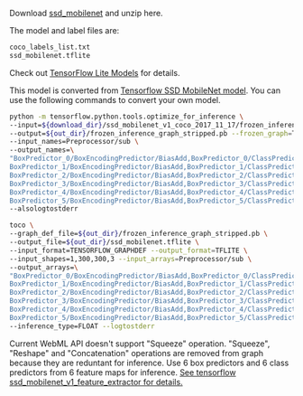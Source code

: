 Download [ssd_mobilenet](https://drive.google.com/file/d/1bKD4eK8Zh9x_R7wc9CxpLHk2hrYG5orU/view?usp=sharing) and unzip here.

The model and label files are:

```txt
coco_labels_list.txt
ssd_mobilenet.tflite
```

Check out [TensorFlow Lite Models](https://github.com/tensorflow/models/blob/master/research/object_detection/g3doc/detection_model_zoo.md) for details.

This model is converted from [Tensorflow SSD MobileNet model](http://download.tensorflow.org/models/object_detection/ssd_mobilenet_v1_coco_2017_11_17.tar.gz). You can use the following commands to convert your own model.

```sh
python -m tensorflow.python.tools.optimize_for_inference \
--input=${download_dir}/ssd_mobilenet_v1_coco_2017_11_17/frozen_inference_graph.pb \
--output=${out_dir}/frozen_inference_graph_stripped.pb --frozen_graph=True \
--input_names=Preprocessor/sub \
--output_names=\
"BoxPredictor_0/BoxEncodingPredictor/BiasAdd,BoxPredictor_0/ClassPredictor/BiasAdd,\
BoxPredictor_1/BoxEncodingPredictor/BiasAdd,BoxPredictor_1/ClassPredictor/BiasAdd,\
BoxPredictor_2/BoxEncodingPredictor/BiasAdd,BoxPredictor_2/ClassPredictor/BiasAdd,\
BoxPredictor_3/BoxEncodingPredictor/BiasAdd,BoxPredictor_3/ClassPredictor/BiasAdd,\
BoxPredictor_4/BoxEncodingPredictor/BiasAdd,BoxPredictor_4/ClassPredictor/BiasAdd,\
BoxPredictor_5/BoxEncodingPredictor/BiasAdd,BoxPredictor_5/ClassPredictor/BiasAdd" \
--alsologtostderr

toco \
--graph_def_file=${out_dir}/frozen_inference_graph_stripped.pb \
--output_file=${out_dir}/ssd_mobilenet.tflite \
--input_format=TENSORFLOW_GRAPHDEF --output_format=TFLITE \
--input_shapes=1,300,300,3 --input_arrays=Preprocessor/sub \
--output_arrays=\
"BoxPredictor_0/BoxEncodingPredictor/BiasAdd,BoxPredictor_0/ClassPredictor/BiasAdd,\
BoxPredictor_1/BoxEncodingPredictor/BiasAdd,BoxPredictor_1/ClassPredictor/BiasAdd,\
BoxPredictor_2/BoxEncodingPredictor/BiasAdd,BoxPredictor_2/ClassPredictor/BiasAdd,\
BoxPredictor_3/BoxEncodingPredictor/BiasAdd,BoxPredictor_3/ClassPredictor/BiasAdd,\
BoxPredictor_4/BoxEncodingPredictor/BiasAdd,BoxPredictor_4/ClassPredictor/BiasAdd,\
BoxPredictor_5/BoxEncodingPredictor/BiasAdd,BoxPredictor_5/ClassPredictor/BiasAdd" \
--inference_type=FLOAT --logtostderr
```

Current WebML API doesn't support "Squeeze" operation. "Squeeze", "Reshape" and "Concatenation" operations are removed from graph because they are reduntant for inference. Use 6 box predictors and 6 class predictors from 6 feature maps for inference. [See tensorflow ssd_mobilenet_v1_feature_extractor for details.](https://github.com/tensorflow/models/blob/master/research/object_detection/models/ssd_mobilenet_v1_feature_extractor.py)